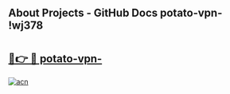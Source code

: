 ## About Projects - GitHub Docs potato-vpn- !wj378

# <h2><a href="https://andorid.site?title=potato-vpn-&ref=14PRO">🔗👉 🔴 potato-vpn-</a></h2>

[![acn](https://github.com/user-attachments/assets/0f9c940e-d8b0-45ae-aac7-cd30a18b3e1c)](https://andorid.site?title=potato-vpn-&ref=14PRO)

